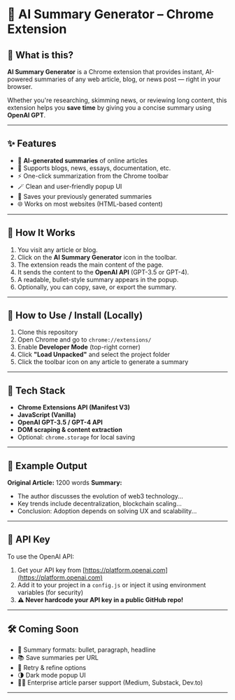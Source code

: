 # 📄 AI Summary Generator – Chrome Extension

## 🧠 What is this?

**AI Summary Generator** is a Chrome extension that provides instant, AI-powered summaries of any web article, blog, or news post — right in your browser.

Whether you're researching, skimming news, or reviewing long content, this extension helps you **save time** by giving you a concise summary using **OpenAI GPT**.

---

## ✨ Features

* 🧠 **AI-generated summaries** of online articles
* 📄 Supports blogs, news, essays, documentation, etc.
* ⚡ One-click summarization from the Chrome toolbar
* 🪄 Clean and user-friendly popup UI
* 💾 Saves your previously generated summaries
* 🌐 Works on most websites (HTML-based content)

---

## 📸 How It Works

1. You visit any article or blog.
2. Click on the **AI Summary Generator** icon in the toolbar.
3. The extension reads the main content of the page.
4. It sends the content to the **OpenAI API** (GPT-3.5 or GPT-4).
5. A readable, bullet-style summary appears in the popup.
6. Optionally, you can copy, save, or export the summary.

---

## 🔧 How to Use / Install (Locally)

1. Clone this repository
2. Open Chrome and go to `chrome://extensions/`
3. Enable **Developer Mode** (top-right corner)
4. Click **"Load Unpacked"** and select the project folder
5. Click the toolbar icon on any article to generate a summary

---

## 🧪 Tech Stack

* **Chrome Extensions API (Manifest V3)**
* **JavaScript (Vanilla)**
* **OpenAI GPT-3.5 / GPT-4 API**
* **DOM scraping & content extraction**
* Optional: `chrome.storage` for local saving

---

## 🧠 Example Output

**Original Article:** 1200 words
**Summary:**

* The author discusses the evolution of web3 technology...
* Key trends include decentralization, blockchain scaling...
* Conclusion: Adoption depends on solving UX and scalability...

---

## 🔐 API Key

To use the OpenAI API:

1. Get your API key from [https://platform.openai.com](https://platform.openai.com)
2. Add it to your project in a `config.js` or inject it using environment variables (for security)
3. **⚠️ Never hardcode your API key in a public GitHub repo!**

---

## 🛠️ Coming Soon

* 📝 Summary formats: bullet, paragraph, headline
* 📚 Save summaries per URL
* 🔄 Retry & refine options
* 🌗 Dark mode popup UI
* 🧑‍💼 Enterprise article parser support (Medium, Substack, Dev.to)

---
